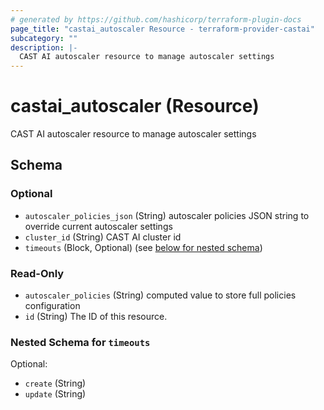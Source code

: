 ```yaml
---
# generated by https://github.com/hashicorp/terraform-plugin-docs
page_title: "castai_autoscaler Resource - terraform-provider-castai"
subcategory: ""
description: |-
  CAST AI autoscaler resource to manage autoscaler settings
---
```


# castai_autoscaler (Resource)

CAST AI autoscaler resource to manage autoscaler settings



<!-- schema generated by tfplugindocs -->
## Schema

### Optional

- `autoscaler_policies_json` (String) autoscaler policies JSON string to override current autoscaler settings
- `cluster_id` (String) CAST AI cluster id
- `timeouts` (Block, Optional) (see [below for nested schema](#nestedblock--timeouts))

### Read-Only

- `autoscaler_policies` (String) computed value to store full policies configuration
- `id` (String) The ID of this resource.

<a id="nestedblock--timeouts"></a>
### Nested Schema for `timeouts`

Optional:

- `create` (String)
- `update` (String)


